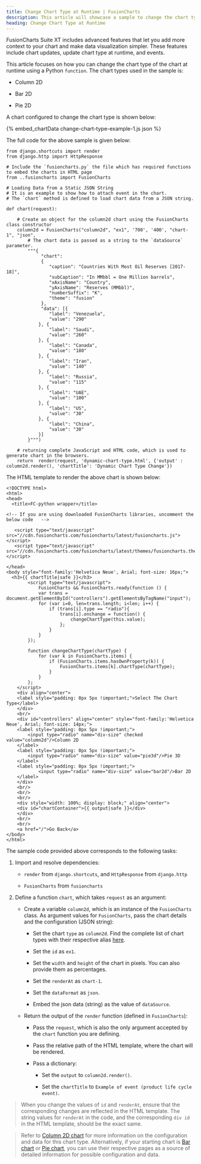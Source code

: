 ```yaml
---
title: Change Chart Type at Runtime | FusionCharts
description: This article will showcase a sample to change the chart type at runtime.
heading: Change Chart Type at Runtime
---
```


FusionCharts Suite XT includes advanced features that let you add more context to your chart and make data visualization simpler. These features include chart updates, update chart type at runtime, and events.

This article focuses on how you can change the chart type of the chart at runtime using a Python `function`. The chart types used in the sample is:

* Column 2D

* Bar 2D

* Pie 2D

A chart configured to change the chart type is shown below:

{% embed_chartData change-chart-type-example-1.js json %}

The full code for the above sample is given below:

```
from django.shortcuts import render
from django.http import HttpResponse

# Include the `fusioncharts.py` the file which has required functions to embed the charts in HTML page
from ..fusioncharts import FusionCharts

# Loading Data from a Static JSON String
# It is an example to show how to attach event in the chart.
# The `chart` method is defined to load chart data from a JSON string.

def chart(request):

    # Create an object for the column2d chart using the FusionCharts class constructor
    column2d = FusionCharts("column2d", "ex1", '700', '400', "chart-1", "json", 
        # The chart data is passed as a string to the `dataSource` parameter.
        """{  
             "chart":
             {  
                "caption": "Countries With Most Oil Reserves [2017-18]",
                "subCaption": "In MMbbl = One Million barrels",
                "xAxisName": "Country",
                "yAxisName": "Reserves (MMbbl)",
                "numberSuffix": "K",
                "theme": "fusion"
             },
             "data": [{
                "label": "Venezuela",
                "value": "290"
            }, {
                "label": "Saudi",
                "value": "260"
            }, {
                "label": "Canada",
                "value": "180"
            }, {
                "label": "Iran",
                "value": "140"
            }, {
                "label": "Russia",
                "value": "115"
            }, {
                "label": "UAE",
                "value": "100"
            }, {
                "label": "US",
                "value": "30"
            }, {
                "label": "China",
                "value": "30"
            }]
        }""")        

    # returning complete JavaScript and HTML code, which is used to generate chart in the browsers. 
    return  render(request, 'dynamic-chart-type.html', {'output' : column2d.render(), 'chartTitle': 'Dynamic Chart Type Change'})

```

The HTML template to render the above chart is shown below:

```
<!DOCTYPE html>
<html>
<head>
  <title>FC-python wrapper</title>

<!-- If you are using downloaded FusionCharts libraries, uncomment the below code   -->

   <script type="text/javascript" src="//cdn.fusioncharts.com/fusioncharts/latest/fusioncharts.js"></script>
   <script type="text/javascript" src="//cdn.fusioncharts.com/fusioncharts/latest/themes/fusioncharts.theme.fusion.js"></script>

</head>
<body style="font-family:'Helvetica Neue', Arial; font-size: 16px;">
  <h3>{{ chartTitle|safe }}</h3>
        <script type="text/javascript">
            FusionCharts && FusionCharts.ready(function () {
            var trans = document.getElementById("controllers").getElementsByTagName("input");
            for (var i=0, len=trans.length; i<len; i++) {                
                if (trans[i].type == "radio"){
                    trans[i].onchange = function() {
                        changeChartType(this.value);
                    };
                }
            }
        });
        
        function changeChartType(chartType) {
            for (var k in FusionCharts.items) {
                if (FusionCharts.items.hasOwnProperty(k)) {
                    FusionCharts.items[k].chartType(chartType);
                }
            }
        };
    </script>
    <div align="center">
    <label style="padding: 0px 5px !important;">Select The Chart Type</label>
    </div>
    <br/>
    <div id="controllers" align="center" style="font-family:'Helvetica Neue', Arial; font-size: 14px;">
    <label style="padding: 0px 5px !important;">
        <input type="radio" name="div-size" checked value="column2d"/>Column 2D 
    </label>
    <label style="padding: 0px 5px !important;">
        <input type="radio" name="div-size" value="pie3d"/>Pie 3D
    </label>
    <label style="padding: 0px 5px !important;">
            <input type="radio" name="div-size" value="bar2d"/>Bar 2D
    </label>
    </div>
    <br/>
    <br/>
    <br/>
    <div style="width: 100%; display: block;" align="center">
    <div id="chartContainer">{{ output|safe }}</div>
    </div>
    <br/>
    <br/>
    <a href="/">Go Back</a>
</body>
</html>

```

The sample code provided above corresponds to the following tasks:

1. Import and resolve dependencies:

    * `render` from `django.shortcuts`, and `HttpResponse` from `django.http`

    * `FusionCharts` from `fusioncharts`

2. Define a function `chart`, which takes `request` as an argument:

    * Create a variable `column2d`, which is an instance of the `FusionCharts` class. As argument values for `FusionCharts`, pass the chart details and the configuration (JSON string): 

        * Set the chart `type` as `column2d`. Find the complete list of chart types with their respective alias [here](https://www.fusioncharts.com/dev/chart-guide/list-of-charts).

        * Set the `id` as `ex1`.

        * Set the `width` and `height` of the chart in pixels. You can also provide them as percentages.

        * Set the `renderAt` as `chart-1`.

        * Set the `dataFormat` as `json`.

        * Embed the json data (string) as the value of `dataSource`. 

    * Return the output of the `render` function (defined in `FusionCharts`):

        * Pass the `request`, which is also the only argument accepted by the `chart` function you are defining.

        * Pass the relative path of the HTML template, where the chart will be rendered.

        * Pass a dictionary:

            * Set the `output` to `column2d.render()`.

            * Set the `chartTitle` to `Example of event (product life cycle event)`.

> When you change the values of `id` and `renderAt`, ensure that the corresponding changes are reflected in the HTML template. The string values for `renderAt` in the code, and the corresponding `div id` in the HTML template, should be the exact same.

> Refer to [Column 2D chart](https://www.fusioncharts.com/dev/chart-guide/standard-charts/line-area-and-column-charts) for more information on the configuration and data for this chart type. Alternatively, if your starting chart is [Bar chart](https://www.fusioncharts.com/dev/chart-guide/standard-charts/line-area-and-column-charts#bar-d-chart) or  [Pie chart](https://www.fusioncharts.com/dev/chart-guide/standard-charts/pie-and-doughnut-charts), you can use their respective pages as a source of detailed information for possible configuration and data.